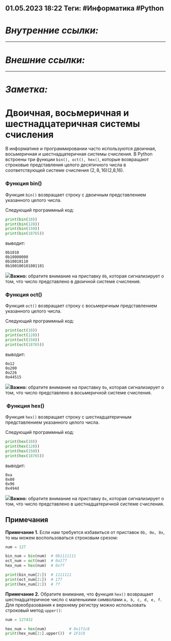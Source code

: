 01.05.2023    18:22
Теги: #Информатика #Python 
---
# ***Внутренние ссылки:***

---
# ***Внешние ссылки:***

---
# ***Заметка:***

#  Двоичная, восьмеричная и шестнадцатеричная системы счисления

В информатике и программировании часто используются двоичная, восьмеричная и шестнадцатеричная системы счисления. В Python встроены три функции `bin(), oct(), hex()`, которые возвращают строковые представления целого десятичного числа в соответствующей системе счисления (2, 8, 16)(2,8,16).

### Функция bin()

Функция `bin()` возвращает строку с двоичным представлением указанного целого числа.

Следующий программный код: 

```python
print(bin(10))
print(bin(128))
print(bin(150))
print(bin(18765))
```

выводит:

```no-highlight
0b1010
0b10000000
0b10010110
0b100100101001101
```

![](https://ucarecdn.com/e414ba32-b5c1-4497-aff2-49d576f803c3/)**Важно:** обратите внимание на приставку `0b`, которая сигнализирует о том, что число представлено в двоичной системе счисления.

### Функция oct()

Функция `oct()` возвращает строку с восьмеричным представлением указанного целого числа.

Следующий программный код: 

```python
print(oct(10))
print(oct(128))
print(oct(150))
print(oct(18765))
```

выводит:

```no-highlight
0o12
0o200
0o226
0o44515
```

![](https://ucarecdn.com/e414ba32-b5c1-4497-aff2-49d576f803c3/)**Важно:** обратите внимание на приставку `0o`, которая сигнализирует о том, что число представлено в восьмеричной системе счисления.

###  Функция hex()

Функция `hex()` возвращает строку с шестнадцатеричным представлением указанного целого числа.

Следующий программный код: 

```python
print(hex(10))
print(hex(128))
print(hex(150))
print(hex(18765))
```

выводит:

```no-highlight
0xa
0x80
0x96
0x494d
```

![](https://ucarecdn.com/e414ba32-b5c1-4497-aff2-49d576f803c3/)**Важно:** обратите внимание на приставку `0x`, которая сигнализирует о том, что число представлено в шестнадцатеричной системе счисления.

## Примечания

**Примечание 1.** Если нам требуется избавиться от приставок `0b, 0o, 0x`, то мы можем воспользоваться строковым срезом:

```python
num = 127

bin_num = bin(num)  # 0b1111111
oct_num = oct(num)  # 0o177
hex_num = hex(num)  # 0x7f

print(bin_num[2:])  # 1111111
print(oct_num[2:])  # 177
print(hex_num[2:])  # 7f
```

**Примечание 2.** Обратите внимание, что функция `hex()` возвращает шестнадцатеричное число с маленькими символами `a, b, c, d, e, f`. Для преобразования к верхнему регистру можно использовать строковый метод `upper()`:

```python
num = 127432

hex_num = hex(num)          # 0x1f1c8
print(hex_num[2:].upper())  # 1F1C8
```